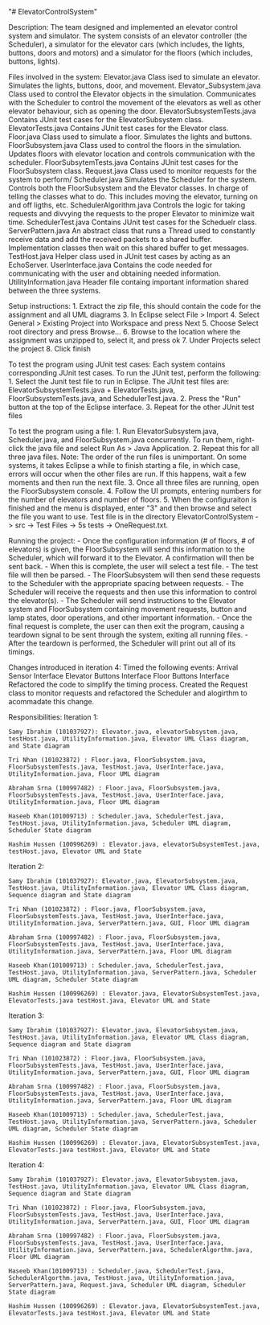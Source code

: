 "# ElevatorControlSystem" 

Description: The team designed and implemented an elevator control system and simulator. The system consists of an elevator
controller (the Scheduler), a simulator for the elevator cars (which includes, the lights, buttons, doors and motors)
and a simulator for the floors (which includes, buttons, lights).

Files involved in the system:
	Elevator.java
		Class ised to simulate an elevator. Simulates the lights, buttons, door, and movement.
    	Elevator_Subsystem.java
        	Class used to control the Elevator objects in the simulation. Communicates with the Scheduler to control the movement of the elevators as well as other elevator behaviour, sich as opening the door.
    	ElevatorSubsystemTests.java
        	Contains JUnit test cases for the ElevatorSubsystem class.
	ElevatorTests.java
		Contains JUnit test cases for the Elevator class.
    	Floor.java
        	Class used to simulate a floor. Simulates the lights and buttons.
    	FloorSubsystem.java
        	Class used to control the floors in the simulation. Updates floors with elevator location and controls communication with the scheduler.
    	FloorSubsytemTests.java
        	Contains JUnit test cases for the FloorSubsystem class.
	Request.java
		Class used to monitor requests for the system to perform/
    	Scheduler.java
        	Simulates the Scheduler for the system. Controls both the FloorSubsystem and the Elevator classes. In charge of telling the classes what to do. This includes moving the elevator, turning on and off ligths, etc.
    	SchedulerAlgorithm.java
		Controls the logic for taking requests and divvying the requests to the proper Elevator to minimize wait time.
	SchedulerTest.java
        	Contains JUnit test cases for the Scheduelr class.
	ServerPattern.java
		An abstract class that runs a Thread used to constantly receive data and add the received packets to a shared buffer. Implementation classes then wait on this shared buffer to get messages.
    	TestHost.java
        	Helper class used in JUnit test cases by acting as an EchoServer.
    	UserInterface.java
        	Contains the code needed for communicating with the user and obtaining needed information.
    	UtilityInformation.java
        	Header file containg important information shared between the three systems.
        
Setup instructions: 
	1. Extract the zip file, this should contain the code for the assignment and all UML diagrams
	3. In Eclipse select File > Import 
	4. Select General > Existing Project into Workspace and press Next
	5. Choose Select root directory and press Browse...
	6. Browse to the location where the assignment was unzipped to, select it, and press ok
	7. Under Projects select the project 
	8. Click finish

To test the program using JUnit test cases:
  Each system contains corresponding JUnit test cases. To run the JUnit test, perform the following:
	1. Select the Junit test file to run in Eclipse. The JUnit test files are: ElevatorSubsystemTests.java + ElevatorTests.java, FloorSubsystemTests.java, and SchedulerTest.java.
	2. Press the "Run" button at the top of the Eclipse interface.
	3. Repeat for the other JUnit test files
    
To test the program using a file: 
	1. Run ElevatorSubsystem.java, Scheduler.java, and FloorSubsystem.java concurrently.
	      To run them, right-click the java file and select Run As > Java Application.
	2. Repeat this for all three java files.
	      Note: The order of the run files is unimportant. On some systems, it takes Eclipse a while to finish starting a file, in which case, errors will occur when the other files are run. If this happens, wait a few moments and then run the next file.
	3. Once all three files are running, open the FloorSubsystem console.
	4. Follow the UI prompts, entering numbers for the number of elevators and number of floors.
	5. When the configuraiton is finished and the menu is displayed, enter "3" and then browse and select the file you want to use. Test file is in the directory ElevatorControlSystem -> src -> Test Files -> 5s tests -> OneRequest.txt.

Running the project: 
	- Once the configuration information (# of floors, # of elevators) is given, the FloorSubsystem will send this information to the Scheduler, which will forward it to the Elevator. A confirmation will then be sent back.
	- When this is complete, the user will select a test file.
	- The test file will then be parsed.
	- The FloorSubsystem will then send these requests to the Scheduler with the appropriate spacing between requests.
	- The Scheduler will receive the requests and then use this information to control the elevator(s).
	- The Scheduler will send instructions to the Elevator system and FloorSubsystem containing movement requests, button and lamp states, door operations, and other important information.
	- Once the final request is complete, the user can then exit the program, causing a teardown signal to be sent through the system, exiting all running files.
	- After the teardown is performed, the Scheduler will print out all of its timings.
	
Changes introduced in iteration 4:
	Timed the following events:
		Arrival Sensor Interface
		Elevator Buttons Interface
		Floor Buttons Interface
	Refactored the code to simplify the timing process.
	Created the Request class to monitor requests and refactored the Scheduler and alogirthm to acommadate this change.

  Responsibilities:
  Iteration 1: 
  
	Samy Ibrahim (101037927): Elevator.java, elevatorSubsystem.java, testHost.java, UtilityInformation.java, Elevator UML Class diagram, and State diagram

	Tri Nhan (101023872) : Floor.java, FloorSubsystem.java, FloorSubsystemTests.java, TestHost.java, UserInterface.java, UtilityInformation.java, Floor UML diagram

	Abraham Srna (100997482) : Floor.java, FloorSubsystem.java, FloorSubsystemTests.java, TestHost.java, UserInterface.java, UtilityInformation.java, Floor UML diagram

	Haseeb Khan(101009713) : Scheduler.java, SchedulerTest.java, TestHost.java, UtilityInformation.java, Scheduler UML diagram, Scheduler State diagram

	Hashim Hussen (100996269) : Elevator.java, elevatorSubsystemTest.java, testHost.java, Elevator UML and State



  Iteration 2: 

    Samy Ibrahim (101037927): Elevator.java, ElevatorSubsystem.java, TestHost.java, UtilityInformation.java, Elevator UML Class diagram, Sequence diagram and State diagram
    
    Tri Nhan (101023872) : Floor.java, FloorSubsystem.java, FloorSubsystemTests.java, TestHost.java, UserInterface.java, UtilityInformation.java, ServerPattern.java, GUI, Floor UML diagram

    Abraham Srna (100997482) : Floor.java, FloorSubsystem.java, FloorSubsystemTests.java, TestHost.java, UserInterface.java, UtilityInformation.java, ServerPattern.java, Floor UML diagram

    Haseeb Khan(101009713) : Scheduler.java, SchedulerTest.java, TestHost.java, UtilityInformation.java, ServerPattern.java, Scheduler UML diagram, Scheduler State diagram
    
    Hashim Hussen (100996269) : Elevator.java, ElevatorSubsystemTest.java, ElevatorTests.java testHost.java, Elevator UML and State



  Iteration 3: 

    Samy Ibrahim (101037927): Elevator.java, ElevatorSubsystem.java, TestHost.java, UtilityInformation.java, Elevator UML Class diagram, Sequence diagram and State diagram
    
    Tri Nhan (101023872) : Floor.java, FloorSubsystem.java, FloorSubsystemTests.java, TestHost.java, UserInterface.java, UtilityInformation.java, ServerPattern.java, GUI, Floor UML diagram

    Abraham Srna (100997482) : Floor.java, FloorSubsystem.java, FloorSubsystemTests.java, TestHost.java, UserInterface.java, UtilityInformation.java, ServerPattern.java, Floor UML diagram

    Haseeb Khan(101009713) : Scheduler.java, SchedulerTest.java, TestHost.java, UtilityInformation.java, ServerPattern.java, Scheduler UML diagram, Scheduler State diagram
    
    Hashim Hussen (100996269) : Elevator.java, ElevatorSubsystemTest.java, ElevatorTests.java testHost.java, Elevator UML and State
    
    
Iteration 4: 

    Samy Ibrahim (101037927): Elevator.java, ElevatorSubsystem.java, TestHost.java, UtilityInformation.java, Elevator UML Class diagram, Sequence diagram and State diagram
    
    Tri Nhan (101023872) : Floor.java, FloorSubsystem.java, FloorSubsystemTests.java, TestHost.java, UserInterface.java, UtilityInformation.java, ServerPattern.java, GUI, Floor UML diagram

    Abraham Srna (100997482) : Floor.java, FloorSubsystem.java, FloorSubsystemTests.java, TestHost.java, UserInterface.java, UtilityInformation.java, ServerPattern.java, SchedulerAlgorthm.java, Floor UML diagram

    Haseeb Khan(101009713) : Scheduler.java, SchedulerTest.java, SchedulerAlgorthm.java, TestHost.java, UtilityInformation.java, ServerPattern.java, Request.java, Scheduler UML diagram, Scheduler State diagram
    
    Hashim Hussen (100996269) : Elevator.java, ElevatorSubsystemTest.java, ElevatorTests.java testHost.java, Elevator UML and State
